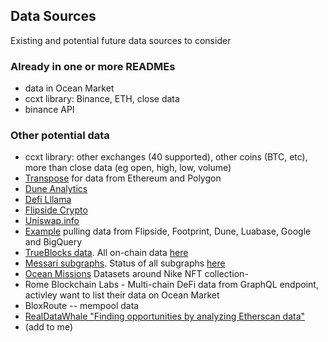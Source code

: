 ## Data Sources

Existing and potential future data sources to consider

### Already in one or more READMEs

- data in Ocean Market
- ccxt library: Binance, ETH, close data
- binance API

### Other potential data
- ccxt library: other exchanges (40 supported), other coins (BTC, etc), more than close data (eg open, high, low, volume)
- [Transpose](https://docs.transpose.io/sql/getting-started/) for data from Ethereum and Polygon 
- [Dune Analytics](https://dune.com/browse/dashboards)
- [Defi Lllama](https://defillama.com)
- [Flipside Crypto](https://flipsidecrypto.xyz/)
- [Uniswap.info](https://info.uniswap.org/)
- [Example](https://colab.research.google.com/drive/1zsxX28_vZMVLSSJYOLI5hv2zsdKH34T0?usp=sharing&authuser=1) pulling data from Flipside, Footprint, Dune, Luabase, Google and BigQuery
- [TrueBlocks data](https://trueblocks.io/data-model/intro/). All on-chain data [here](https://trueblocks.io/data-model/chaindata/)
- [Messari subgraphs](https://github.com/messari/subgraphs). Status of all subgraphs [here](https://subgraphs.messari.io/) 
- [Ocean Missions](https://www.oceanmissions.com/data-packs/) Datasets around Nike NFT collection-
- Rome Blockchain Labs - Multi-chain DeFi data from GraphQL endpoint, activley want to list their data on Ocean Market
- BloxRoute -- mempool data
- [RealDataWhale "Finding opportunities by analyzing Etherscan data"]( https://www.reddit.com/r/CryptoCurrency/comments/yv642y/finding_opportunities_by_analyzing_etherscan_data/)
- (add to me)




